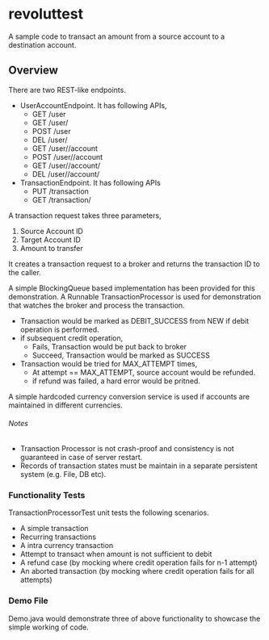 # revoluttest

A sample code to transact an amount from a source account to a destination account.

## Overview
There are two REST-like endpoints.
- UserAccountEndpoint. It has following APIs,
    - GET /user
    - GET /user/<user-id>
    - POST /user
    - DEL /user/<user-id>
    - GET /user/<user-id>/account 
    - POST /user/<user-id>/account
    - GET /user/<user-id>/account/<account-id>
    - DEL /user/<user-id>/account/<account-id>
- TransactionEndpoint. It has following APIs
    - PUT /transaction
    - GET /transaction/<transaction-id>

A transaction request takes three parameters,
1) Source Account ID
2) Target Account ID
3) Amount to transfer

It creates a transaction request to a broker and returns the transaction ID to the caller.

A simple BlockingQueue based implementation has been provided for this demonstration.
A Runnable TransactionProcessor is used for demonstration that watches the broker and process the transaction.

- Transaction would be marked as DEBIT_SUCCESS from NEW if debit operation is performed.
- if subsequent credit operation,
    - Fails, Transaction would be put back to broker 
    - Succeed, Transaction would be marked as SUCCESS
- Transaction would be tried for MAX_ATTEMPT times,
    - At attempt == MAX_ATTEMPT, source account would be refunded.
    - if refund was failed, a hard error would be pritned.

A simple hardcoded currency conversion service is used if accounts are maintained in different currencies.
###### Notes
- Transaction Processor is not crash-proof and consistency is not guaranteed in case of server restart.
- Records of transaction states must be maintain in a separate persistent system (e.g. File, DB etc).

### Functionality Tests
TransactionProcessorTest unit tests the following scenarios.
- A simple transaction
- Recurring transactions
- A intra currency transaction
- Attempt to transact when amount is not sufficient to debit
- A refund case (by mocking where credit operation fails for n-1 attempt)
- An aborted transaction (by mocking where credit operation fails for all attempts)

### Demo File
Demo.java would demonstrate three of above functionality to showcase the simple working of code.
